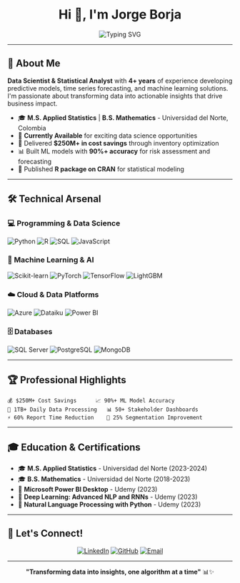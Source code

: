 <h1 align="center">Hi 👋, I'm Jorge Borja</h1>

<div align="center">
  <img src="https://readme-typing-svg.herokuapp.com?font=Fira+Code&weight=600&size=28&duration=3000&pause=1000&color=2E8B57&center=true&vCenter=true&width=600&lines=Data+Scientist+%26+Statistical+Analyst;Machine+Learning+Engineer;4%2B+Years+of+Experience;Passionate+about+AI+%26+Analytics" alt="Typing SVG" />
</div>

---

## 🎯 About Me

**Data Scientist & Statistical Analyst** with **4+ years** of experience developing predictive models, time series forecasting, and machine learning solutions. I'm passionate about transforming data into actionable insights that drive business impact.

- 🎓 **M.S. Applied Statistics** | **B.S. Mathematics** - Universidad del Norte, Colombia
- 💼 **Currently Available** for exciting data science opportunities
- 🚀 Delivered **$250M+ in cost savings** through inventory optimization
- 📊 Built ML models with **90%+ accuracy** for risk assessment and forecasting
- 🔬 Published **R package on CRAN** for statistical modeling

---

## 🛠️ Technical Arsenal

### 💻 Programming & Data Science
![Python](https://img.shields.io/badge/Python-3776AB?style=for-the-badge&logo=python&logoColor=white)
![R](https://img.shields.io/badge/R-276DC3?style=for-the-badge&logo=r&logoColor=white)
![SQL](https://img.shields.io/badge/SQL-336791?style=for-the-badge&logo=postgresql&logoColor=white)
![JavaScript](https://img.shields.io/badge/JavaScript-F7DF1E?style=for-the-badge&logo=javascript&logoColor=black)

### 🤖 Machine Learning & AI
![Scikit-learn](https://img.shields.io/badge/scikit--learn-F7931E?style=for-the-badge&logo=scikit-learn&logoColor=white)
![PyTorch](https://img.shields.io/badge/PyTorch-EE4C2C?style=for-the-badge&logo=pytorch&logoColor=white)
![TensorFlow](https://img.shields.io/badge/TensorFlow-FF6F00?style=for-the-badge&logo=tensorflow&logoColor=white)
![LightGBM](https://img.shields.io/badge/LightGBM-02569B?style=for-the-badge&logo=lightgbm&logoColor=white)

### ☁️ Cloud & Data Platforms
![Azure](https://img.shields.io/badge/Microsoft_Azure-0078D4?style=for-the-badge&logo=microsoft-azure&logoColor=white)
![Dataiku](https://img.shields.io/badge/Dataiku-2AB1AC?style=for-the-badge&logo=dataiku&logoColor=white)
![Power BI](https://img.shields.io/badge/Power_BI-F2C811?style=for-the-badge&logo=power-bi&logoColor=black)

### 🗄️ Databases
![SQL Server](https://img.shields.io/badge/SQL_Server-CC2927?style=for-the-badge&logo=microsoft-sql-server&logoColor=white)
![PostgreSQL](https://img.shields.io/badge/PostgreSQL-336791?style=for-the-badge&logo=postgresql&logoColor=white)
![MongoDB](https://img.shields.io/badge/MongoDB-47A248?style=for-the-badge&logo=mongodb&logoColor=white)

---

## 🏆 Professional Highlights

```
💰 $250M+ Cost Savings      📈 90%+ ML Model Accuracy
🔄 1TB+ Daily Data Processing   📊 50+ Stakeholder Dashboards
⚡ 60% Report Time Reduction    🎯 25% Segmentation Improvement
```

---

## 🎓 Education & Certifications

- 🎓 **M.S. Applied Statistics** - Universidad del Norte (2023-2024)
- 🎓 **B.S. Mathematics** - Universidad del Norte (2018-2023)
- 📜 **Microsoft Power BI Desktop** - Udemy (2023)
- 📜 **Deep Learning: Advanced NLP and RNNs** - Udemy (2023)
- 📜 **Natural Language Processing with Python** - Udemy (2023)

---

## 🌟 Let's Connect!

<div align="center">
  
[![LinkedIn](https://img.shields.io/badge/LinkedIn-0077B5?style=for-the-badge&logo=linkedin&logoColor=white)](https://linkedin.com/in/jorgeborjas25)
[![GitHub](https://img.shields.io/badge/GitHub-100000?style=for-the-badge&logo=github&logoColor=white)](https://github.com/unfresh25)
[![Email](https://img.shields.io/badge/Email-D14836?style=for-the-badge&logo=gmail&logoColor=white)](mailto:jorgeborja48@gmail.com)

</div>

---

<div align="center">
  
**"Transforming data into insights, one algorithm at a time"** 📊✨

</div>
